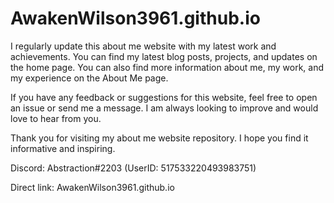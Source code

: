 # AwakenWilson3961.github.io
I regularly update this about me website with my latest work and achievements. You can find my latest blog posts, projects, and updates on the home page. You can also find more information about me, my work, and my experience on the About Me page.

If you have any feedback or suggestions for this website, feel free to open an issue or send me a message. I am always looking to improve and would love to hear from you.

Thank you for visiting my about me website repository. I hope you find it informative and inspiring.

Discord: Abstraction#2203 (UserID: 517533220493983751)

Direct link: AwakenWilson3961.github.io
